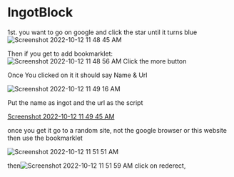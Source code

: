 # IngotBlock
1st. you want to go on google and click the star until it turns blue             ![Screenshot 2022-10-12 11 48 45 AM](https://user-images.githubusercontent.com/115572157/195403287-e8e6ee39-6446-4f40-bac7-e400da3ea183.png)





Then if you get to add bookmarklet:  
![Screenshot 2022-10-12 11 48 56 AM](https://user-images.githubusercontent.com/115572157/195403558-a35faee3-f220-4ad3-a013-47ae7339f3df.png)                                                     Click the more button






Once You clicked on it it should say Name & Url





![Screenshot 2022-10-12 11 49 16 AM](https://user-images.githubusercontent.com/115572157/195404120-1dbed401-542f-486d-99d2-3f77cb4ad32d.png)






Put the name as ingot and the url as the script






[Screenshot 2022-10-12 11 49 45 AM](https://user-images.githubusercontent.com/115572157/195405731-f74443f6-3e8f-4669-8f6a-c55f6c8ea94b.png)







once you get it go to a random site, not the google browser or this website then use the bookmarklet





![Screenshot 2022-10-12 11 51 51 AM](https://user-images.githubusercontent.com/115572157/195406118-05c80dca-b085-4caf-ae18-36fad8e36d6f.png)






then![Screenshot 2022-10-12 11 51 59 AM](https://user-images.githubusercontent.com/115572157/195406234-70b6a13a-517c-40d9-8813-02dd37e0232d.png)
 click on rederect,




